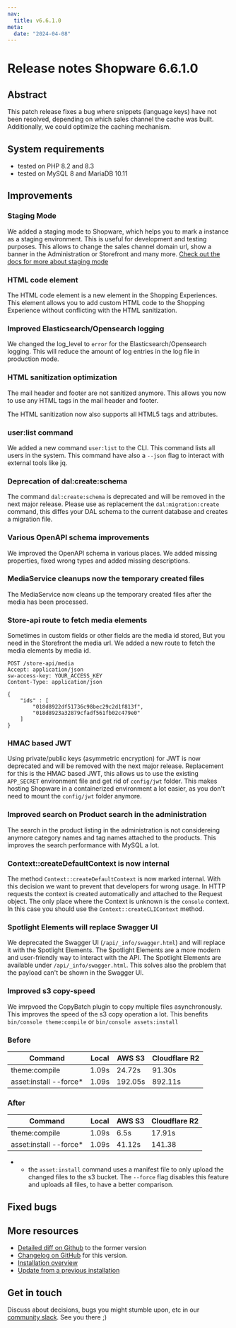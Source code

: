 ```yaml
---
nav:
  title: v6.6.1.0
meta:
  date: "2024-04-08"
---
```

# Release notes Shopware 6.6.1.0

## Abstract

This patch release fixes a bug where snippets (language keys) have not been resolved, depending on which sales channel the cache was built. Additionally, we could optimize the caching mechanism.

## System requirements

* tested on PHP 8.2 and 8.3
* tested on MySQL 8 and MariaDB 10.11

## Improvements

### Staging Mode

We added a staging mode to Shopware, which helps you to mark a instance as a staging environment. This is useful for development and testing purposes. This allows to change the sales channel domain url, show a banner in the Administration or Storefront and many more. [Check out the docs for more about staging mode](https://developer.shopware.com/docs/guides/hosting/configurations/shopware/staging.html)

### HTML code element

The HTML code element is a new element in the Shopping Experiences. This element allows you to add custom HTML code to the Shopping Experience without conflicting with the HTML sanitization.

### Improved Elasticsearch/Opensearch logging

We changed the log_level to `error` for the Elasticsearch/Opensearch logging. This will reduce the amount of log entries in the log file in production mode.

### HTML sanitization optimization

The mail header and footer are not sanitized anymore. This allows you now to use any HTML tags in the mail header and footer.

The HTML sanitization now also supports all HTML5 tags and attributes.

### user:list command

We added a new command `user:list` to the CLI. This command lists all users in the system. This command have also a `--json` flag to interact with external tools like jq.

### Deprecation of dal:create:schema

The command `dal:create:schema` is deprecated and will be removed in the next major release. Please use as replacement the `dal:migration:create` command, this diffes your DAL schema to the current database and creates a migration file.

### Various OpenAPI schema improvements

We improved the OpenAPI schema in various places. We added missing properties, fixed wrong types and added missing descriptions.

### MediaService cleanups now the temporary created files

The MediaService now cleans up the temporary created files after the media has been processed.

### Store-api route to fetch media elements

Sometimes in custom fields or other fields are the media id stored, But you need in the Storefront the media url. We added a new route to fetch the media elements by media id.

```http
POST /store-api/media
Accept: application/json
sw-access-key: YOUR_ACCESS_KEY
Content-Type: application/json

{
    "ids" : [
        "018d8922df51736c98bec29c2d1f813f",
        "018d8923a32879cfadf561fb02c479e0"
    ]
}
```

### HMAC based JWT

Using private/public keys (asymmetric encryption) for JWT is now deprecated and will be removed with the next major release. Replacement for this is the HMAC based JWT, this allows us to use the existing `APP_SECRET` environment file and get rid of `config/jwt` folder. This makes hosting Shopware in a containerized environment a lot easier, as you don't need to mount the `config/jwt` folder anymore.

### Improved search on Product search in the administration

The search in the product listing in the administration is not considereing anymore category names and tag names attached to the products. This improves the search performance with MySQL a lot.

### Context::createDefaultContext is now internal

The method `Context::createDefaultContext` is now marked internal. With this decision we want to prevent that developers for wrong usage. In HTTP requests the context is created automatically and attached to the Request object. The only place where the Context is unknown is the `console` context. In this case you should use the `Context::createCLIContext` method.

### Spotlight Elements will replace Swagger UI

We deprecated the Swagger UI (`/api/_info/swagger.html`) and will replace it with the Spotlight Elements. The Spotlight Elements are a more modern and user-friendly way to interact with the API. The Spotlight Elements are available under `/api/_info/swagger.html`. This solves also the problem that the payload can't be shown in the Swagger UI.

### Improved s3 copy-speed

We imrpvoed the CopyBatch plugin to copy multiple files asynchronously. This improves the speed of the s3 copy operation a lot. This benefits `bin/console theme:compile` or `bin/console assets:install`

### Before

| Command                | Local | AWS S3  | Cloudflare R2 |
|------------------------|-------|---------|---------------|
| theme:compile          | 1.09s | 24.72s  | 91.30s        |
| asset:install --force* | 1.09s | 192.05s | 892.11s       |

### After

| Command                | Local | AWS S3  | Cloudflare R2 |
|------------------------|-------|---------|---------------|
| theme:compile          | 1.09s | 6.5s    | 17.91s        |
| asset:install --force* | 1.09s | 41.12s  | 141.38        |

- * the `asset:install` command uses a manifest file to only upload the changed files to the s3 bucket. The `--force` flag disables this feature and uploads all files, to have a better comparison.


## Fixed bugs





## More resources

* [Detailed diff on Github](https://github.com/shopware/shopware/compare/v6.6.0.3...v6.6.1.0) to the former version
* [Changelog on GitHub](https://github.com/shopware/shopware/blob/v6.6.1.0/CHANGELOG.md) for this version.
* [Installation overview](https://developer.shopware.com/docs/guides/installation/)
* [Update from a previous installation](https://developer.shopware.com/docs/guides/installation/template.html#update-shopware)

## Get in touch

Discuss about decisions, bugs you might stumble upon, etc in our [community slack](https://slack.shopware.com). See you there ;)

